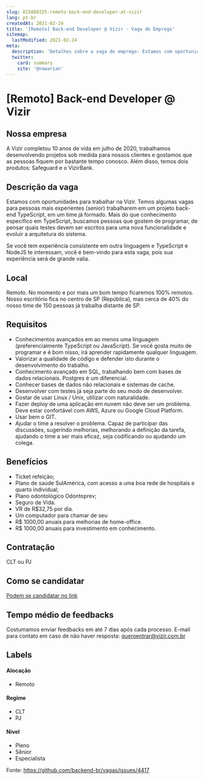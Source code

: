 ```yaml
---
slug: 815880225-remoto-back-end-developer-at-vizir
lang: pt-br
createdAt: 2021-02-24
title: '[Remoto] Back-end Developer @ Vizir - Vaga de Emprego'
sitemap:
  lastModified: 2021-02-24
meta:
  description: 'Detalhes sobre a vaga de emprego: Estamos com oportunidades para trabalhar na Vizir. Temos algumas vagas para pessoas mais experientes (senior) trabalharem em um projeto back-end TypeScript, em um time já formado. Mais do que conhecimento específico em TypeScript, buscamos pessoas que gostem de programar, de pensar quais testes devem ser escritos para uma nova funcionalidade e evoluir a arquitetura do sistema. Se você tem experiência consistente em outra linguagem e TypeScript e NodeJS te interessam, você é bem-vindo para esta vaga, pois sua experiência será de grande valia.'
  twitter:
    card: summary
    site: '@nawarian'
---
```


# [Remoto] Back-end Developer @ Vizir

## Nossa empresa

A Vizir completou 10 anos de vida em julho de 2020, trabalhamos desenvolvendo projetos sob medida para nossos clientes e gostamos que as pessoas fiquem por bastante tempo conosco. Além disso, temos dois produtos: Safeguard e o VizirBank.

## Descrição da vaga

Estamos com oportunidades para trabalhar na Vizir. Temos algumas vagas para pessoas mais experientes (senior) trabalharem em um projeto back-end TypeScript, em um time já formado. Mais do que conhecimento específico em TypeScript, buscamos pessoas que gostem de programar, de pensar quais testes devem ser escritos para uma nova funcionalidade e evoluir a arquitetura do sistema.

Se você tem experiência consistente em outra linguagem e TypeScript e NodeJS te interessam, você é bem-vindo para esta vaga, pois sua experiência será de grande valia.

## Local

Remoto.
No momento e por mais um bom tempo ficaremos 100% remotos. Nosso escritório fica no centro de SP (República), mas cerca de 40% do nosso time de 150 pessoas já trabalha distante de SP. 

## Requisitos

- Conhecimentos avançados em ao menos uma linguagem (preferencialmente TypeScript ou JavaScript). Se você gosta muito de programar e é bom nisso, irá aprender rapidamente qualquer linguagem.
- Valorizar a qualidade de código e defender isto durante o desenvolvimento do trabalho.
- Conhecimento avançado em SQL, trabalhando bem com bases de dados relacionais. Postgres é um diferencial.
- Conhecer bases de dados não relacionais e sistemas de cache.
- Desenvolver com testes já seja parte do seu modo de desenvolver.
- Gostar de usar Linux / Unix, utilizar com naturalidade.
- Fazer deploy de uma aplicação em nuvem não deve ser um problema. Deve estar confortável com AWS, Azure ou Google Cloud Platform.
- Usar bem o GIT.
- Ajudar o time a resolver o problema. Capaz de participar das discussões, sugerindo melhorias, melhorando a definição da 
tarefa, ajudando o time a ser mais eficaz, seja codificando ou ajudando um colega.


## Benefícios

- Ticket refeição;
- Plano de saúde SulAmérica, com acesso a uma boa rede de hospitais e quarto individual;
- Plano odontológico Odontoprev;
- Seguro de Vida.
- VR de R$32,75 por dia. 
- Um computador para chamar de seu
- R$ 1000,00 anuais para melhorias de home-office. 
- R$ 1000,00 anuais para investimento em conhecimento. 

## Contratação

CLT ou PJ

## Como se candidatar

[Podem se candidatar no link](https://recruiterflow.com/vizir/jobs/11?source=BackendBR)

## Tempo médio de feedbacks

Costumamos enviar feedbacks em até 7 dias após cada processo.
E-mail para contato em caso de não haver resposta: queroentrar@vizir.com.br

## Labels

#### Alocação
- Remoto

#### Regime
- CLT
- PJ

#### Nível
- Pleno
- Sênior
- Especialista




Fonte: https://github.com/backend-br/vagas/issues/4417